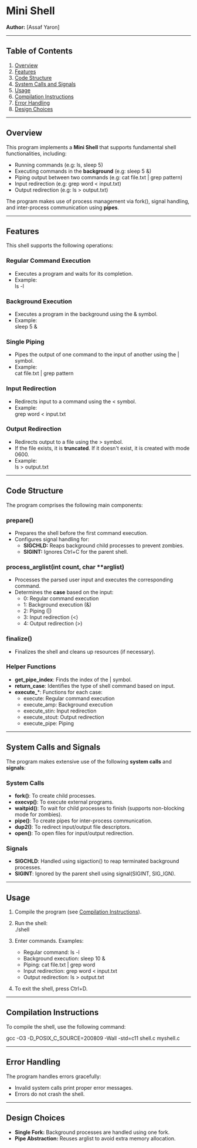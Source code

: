 # Mini Shell

**Author:** [Assaf Yaron]  

---

## Table of Contents

1. [Overview](#overview)  
2. [Features](#features)  
3. [Code Structure](#code-structure)  
4. [System Calls and Signals](#system-calls-and-signals)  
5. [Usage](#usage)  
6. [Compilation Instructions](#compilation-instructions)  
7. [Error Handling](#error-handling)  
8. [Design Choices](#design-choices)  

---

## Overview

This program implements a **Mini Shell** that supports fundamental shell functionalities, including:

- Running commands (e.g: ls, sleep 5)  
- Executing commands in the **background** (e.g: sleep 5 &)  
- Piping output between two commands (e.g: cat file.txt | grep pattern)  
- Input redirection (e.g: grep word < input.txt)  
- Output redirection (e.g: ls > output.txt)  

The program makes use of process management via fork(), signal handling, and inter-process communication using **pipes**.  

---

## Features

This shell supports the following operations:

### Regular Command Execution
- Executes a program and waits for its completion.  
- Example:  
  ls -l

### Background Execution
- Executes a program in the background using the & symbol.  
- Example:  
  sleep 5 &

### Single Piping
- Pipes the output of one command to the input of another using the | symbol.  
- Example:  
  cat file.txt | grep pattern

### Input Redirection
- Redirects input to a command using the < symbol.  
- Example:  
  grep word < input.txt

### Output Redirection
- Redirects output to a file using the > symbol.  
- If the file exists, it is **truncated**. If it doesn't exist, it is created with mode 0600.  
- Example:  
  ls > output.txt

---

## Code Structure

The program comprises the following main components:

### prepare()
- Prepares the shell before the first command execution.
- Configures signal handling for:
  - **SIGCHLD:** Reaps background child processes to prevent zombies.
  - **SIGINT:** Ignores Ctrl+C for the parent shell.  

### process_arglist(int count, char **arglist)
- Processes the parsed user input and executes the corresponding command.  
- Determines the **case** based on the input:  
  - 0: Regular command execution  
  - 1: Background execution (&)  
  - 2: Piping (|)  
  - 3: Input redirection (<)  
  - 4: Output redirection (>)  

### finalize()
- Finalizes the shell and cleans up resources (if necessary).  

### Helper Functions
- **get_pipe_index**: Finds the index of the | symbol.  
- **return_case**: Identifies the type of shell command based on input.  
- **execute_***: Functions for each case:  
  - execute: Regular command execution  
  - execute_amp: Background execution  
  - execute_stin: Input redirection  
  - execute_stout: Output redirection  
  - execute_pipe: Piping  

---

## System Calls and Signals

The program makes extensive use of the following **system calls** and **signals**:

### System Calls
- **fork()**: To create child processes.  
- **execvp()**: To execute external programs.  
- **waitpid()**: To wait for child processes to finish (supports non-blocking mode for zombies).  
- **pipe()**: To create pipes for inter-process communication.  
- **dup2()**: To redirect input/output file descriptors.  
- **open()**: To open files for input/output redirection.  

### Signals
- **SIGCHLD**: Handled using sigaction() to reap terminated background processes.  
- **SIGINT**: Ignored by the parent shell using signal(SIGINT, SIG_IGN).  

---

## Usage

1. Compile the program (see [Compilation Instructions](#6-compilation-instructions)).  
2. Run the shell:  
   ./shell
   
3. Enter commands. Examples:
   - Regular command: ls -l  
   - Background execution: sleep 10 &  
   - Piping: cat file.txt | grep word  
   - Input redirection: grep word < input.txt  
   - Output redirection: ls > output.txt

4. To exit the shell, press Ctrl+D.  

---

## Compilation Instructions

To compile the shell, use the following command:

gcc -O3 -D_POSIX_C_SOURCE=200809 -Wall -std=c11 shell.c myshell.c

---

## Error Handling

The program handles errors gracefully:
- Invalid system calls print proper error messages.  
- Errors do not crash the shell.  

---

## Design Choices

- **Single Fork:** Background processes are handled using one fork.  
- **Pipe Abstraction:** Reuses arglist to avoid extra memory allocation.
